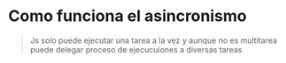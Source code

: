# Como funciona el asincronismo 



>Js solo puede ejecutar una tarea a la vez y aunque no es multitarea puede delegar proceso de ejecucuiones a diversas tareas 